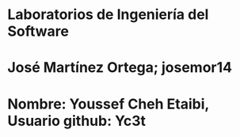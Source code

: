 # Laboratorios de Ingeniería del Software

# José Martínez Ortega; josemor14
# Nombre: Youssef Cheh Etaibi, Usuario github: Yc3t

